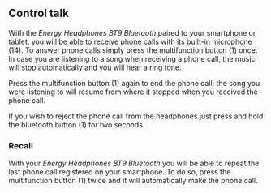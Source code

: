 ## Control talk

With the *Energy Headphones BT9 Bluetooth* paired to your smartphone or tablet, you will be able to receive phone calls with its built-in microphone (14). To answer phone calls simply press the multifunction button (1) once. In case you are listening to a song when receiving a phone call, the music will stop automatically and you will hear a ring tone.

Press the multifunction button (1) again to end the phone call; the song you were listening to will resume from where it stopped when you received the phone call.

If you wish to reject the phone call from the headphones just press and hold the bluetooth button (1) for two seconds.

### Recall

With your *Energy Headphones BT9 Bluetooth* you will be able to repeat the last phone call registered on your smartphone. To do so, press the multifunction button (1) twice and it will automatically make the phone call.

